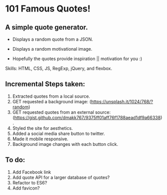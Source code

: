 # 101 Famous Quotes!

## A simple quote generator.
* Displays a random quote from a JSON.

* Displays a random motivational image.

* Hopefully the quotes provide inspiration || motivation for you :)

Skills: HTML, CSS, JS, RegExp, jQuery, and flexbox.

## Incremental Steps taken:
1. Extracted quotes from a local source.
2. GET requested a background image:  (https://unsplash.it/1024/768/?random)
3. GET requested quotes from an external source: (https://gist.github.com/dmakk767/9375ff01aff76f1788aead1df9a66338).
4. Styled the site for aesthetics.
5. Added a social media share button to twitter.
6. Made it mobile responsive.
7. Background image changes with each button click.

## To do:
1. Add Facebook link
2. Add quote API for a larger database of quotes?
3. Refactor to ES6?
4. Add favicon?
